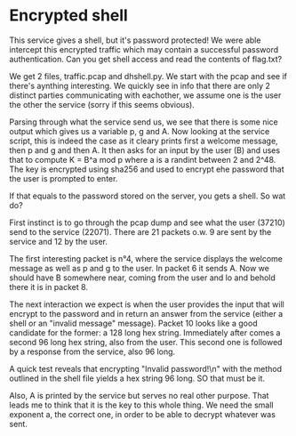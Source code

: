 # Encrypted shell

This service gives a shell, but it's password protected! We were able intercept this encrypted traffic which may contain a successful password authentication. Can you get shell access and read the contents of flag.txt?

We get 2 files, traffic.pcap and dhshell.py. We start with the pcap and see if there's aynthing interesting. We quickly see in info that there are only 2 distinct parties communicating with eachother, we assume one is the user the other the service (sorry if this seems obvious).

Parsing through what the service send us, we see that there is some nice output which gives us a variable p, g and A. Now looking at the service script, this is indeed the case as it cleary prints first a welcome message, then p and g and then A. It then asks for an input by the user (B) and uses that to compute K =  B^a mod p where a is a randint between 2 and 2^48. The key is encrypted using sha256 and used to encrypt ehe password that the user is prompted to enter.

If that equals to the password stored on the server, you gets a shell. So wat do?

First instinct is to go through the pcap dump and see what the user (37210) send to the service (22071). There are 21 packets o.w. 9 are sent by the service and 12 by the user.

The first interesting packet is n°4, where the service displays the welcome message as well as p and g to the user. In packet 6 it sends A. Now we should have B somewhere near, coming from the user and lo and behold there it is in packet 8.

The next interaction we expect is when the user provides the input that will encrypt to the password and in return an answer from the service (either a shell or an "invalid message" message). Packet 10 looks like a good candidate for the former: a 128 long hex string. Immediately after comes a second 96 long hex string, also from the user. This second one is followed by a response from the service, also 
 96 long. 
 
 A quick test reveals that encrypting "Invalid password!\n" with the method outlined in the shell file yields a hex string 96 long. SO that must be it.
 
 Also, A is printed by the service but serves no real other purpose. That leads me to think that it is the key to this whole thing. We need the small exponent a, the correct one, in order to be able to decrypt whatever was sent.
